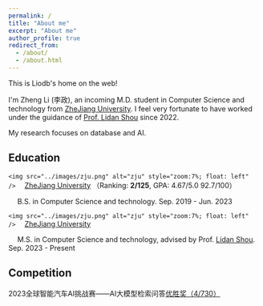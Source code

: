 ```yaml
---
permalink: /
title: "About me"
excerpt: "About me"
author_profile: true
redirect_from: 
  - /about/
  - /about.html
---
```

This is Liodb's home on the web!

I'm Zheng Li (李政), an incoming M.D. student in Computer Science and technology from [ZheJiang University](https://www.zju.edu.cn/english/). I feel very fortunate to have worked under the guidance of [Prof. Lidan Shou](https://person.zju.edu.cn/should#0) since 2022.

My research focuses on database and AI.

## Education

`<img src="../images/zju.png" alt="zju" style="zoom:7%; float: left" />`&emsp; [ZheJiang University](https://www.zju.edu.cn/english/) （Ranking: **2/125**, GPA: 4.67/5.0 92.7/100）

&emsp; B.S. in Computer Science and technology. Sep. 2019 - Jun. 2023

`<img src="../images/zju.png" alt="zju" style="zoom:7%; float: left" />`&emsp; [ZheJiang University](https://www.zju.edu.cn/english/)

&emsp; M.S. in Computer Science and technology, advised by Prof. [Lidan Shou](https://person.zju.edu.cn/should#0). Sep. 2023 - Present


## Competition

2023全球智能汽车AI挑战赛——AI大模型检索问答[优胜奖（4/730）](https://tianchi.aliyun.com/competition/entrance/532154/customize433)

<!-- ## Publications -->
